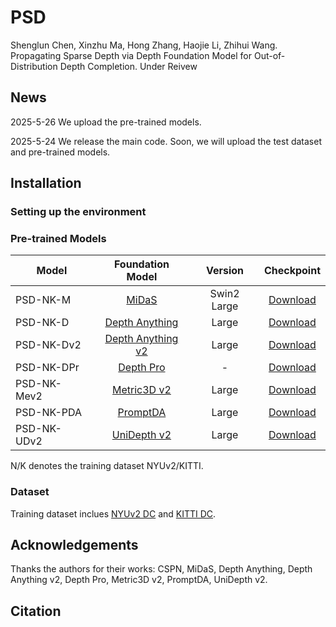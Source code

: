 # PSD
Shenglun Chen, Xinzhu Ma, Hong Zhang, Haojie Li, Zhihui Wang. Propagating Sparse Depth via Depth Foundation Model for Out-of-Distribution Depth Completion. Under Reivew

## News

2025-5-26 We upload the pre-trained models.

2025-5-24 We release the main code. Soon, we will upload the test dataset and pre-trained models.

## Installation

### Setting up the environment


### Pre-trained Models
| Model      | Foundation Model  | Version |  Checkpoint  |
| --------   | :-----:  | :----:  | :----: |  
| PSD-NK-M   | [MiDaS](https://github.com/isl-org/MiDaS)             | Swin2 Large | [Download](https://drive.google.com/file/d/1W9q85dDaxRsuKubHTSpOjXXEjOBErSCh/view?usp=drive_link) |
| PSD-NK-D   | [Depth Anything](https://github.com/LiheYoung/Depth-Anything)    | Large       | [Download](https://drive.google.com/file/d/1ynNWqq1POKF0g2JbvroMksPTKdBvP10F/view?usp=drive_link) |  
| PSD-NK-Dv2 | [Depth Anything v2](https://github.com/DepthAnything/Depth-Anything-V2) |  Large      | [Download](https://drive.google.com/file/d/1uzsuLMbldVl9DGNtGFfCs4fZI3umsLVV/view?usp=drive_link) |
| PSD-NK-DPr | [Depth Pro](https://github.com/apple/ml-depth-pro)         |  -          | [Download](https://drive.google.com/file/d/1BAoW_G5WZwsoTbNXnAbTlK3qkg2q_3_P/view?usp=drive_link) |
| PSD-NK-Mev2| [Metric3D v2](https://github.com/YvanYin/Metric3D)       |  Large      | [Download](https://drive.google.com/file/d/1ADCAuotj6g06R0Pp2tmP0xSKfBEk5rjy/view?usp=drive_link) |
| PSD-NK-PDA | [PromptDA](https://github.com/DepthAnything/PromptDA)          |  Large      | [Download](https://drive.google.com/file/d/1ozhjyLL_1Wy6kWaPHi136asskliHhxsE/view?usp=drive_link) |
| PSD-NK-UDv2| [UniDepth v2](https://github.com/lpiccinelli-eth/unidepth)       |  Large      | [Download](https://drive.google.com/file/d/1uypXb_fF6ERMnsS_k04kd-J7dJ81oC1l/view?usp=drive_link) |

N/K denotes the training dataset NYUv2/KITTI.

### Dataset

Training dataset inclues [NYUv2 DC](https://github.com/fangchangma/sparse-to-dense) and [KITTI DC](https://www.cvlibs.net/datasets/kitti/eval_depth.php?benchmark=depth_completion).

## Acknowledgements

Thanks the authors for their works: CSPN, MiDaS, Depth Anything, Depth Anything v2, Depth Pro, Metric3D v2, PromptDA, UniDepth v2.

## Citation
